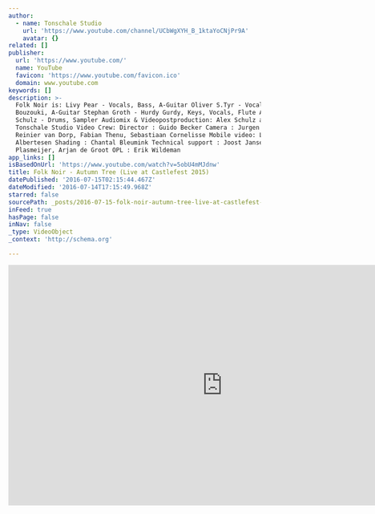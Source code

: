 ```yaml
---
author:
  - name: Tonschale Studio
    url: 'https://www.youtube.com/channel/UCbWgXYH_B_1ktaYoCNjPr9A'
    avatar: {}
related: []
publisher:
  url: 'https://www.youtube.com/'
  name: YouTube
  favicon: 'https://www.youtube.com/favicon.ico'
  domain: www.youtube.com
keywords: []
description: >-
  Folk Noir is: Livy Pear - Vocals, Bass, A-Guitar Oliver S.Tyr - Vocals,
  Bouzouki, A-Guitar Stephan Groth - Hurdy Gurdy, Keys, Vocals, Flute Alex
  Schulz - Drums, Sampler Audiomix & Videopostproduction: Alex Schulz at
  Tonschale Studio Video Crew: Director : Guido Becker Camera : Jurgen van Dorp,
  Reinier van Dorp, Fabian Thenu, Sebastiaan Cornelisse Mobile video: Line Vallø
  Albertesen Shading : Chantal Bleumink Technical support : Joost Jansen, Ivo
  Plasmeijer, Arjan de Groot OPL : Erik Wildeman
app_links: []
isBasedOnUrl: 'https://www.youtube.com/watch?v=5obU4mMJdnw'
title: Folk Noir - Autumn Tree (Live at Castlefest 2015)
datePublished: '2016-07-15T02:15:44.467Z'
dateModified: '2016-07-14T17:15:49.968Z'
starred: false
sourcePath: _posts/2016-07-15-folk-noir-autumn-tree-live-at-castlefest-2015.md
inFeed: true
hasPage: false
inNav: false
_type: VideoObject
_context: 'http://schema.org'

---
```

<iframe src="https://cdn.embedly.com/widgets/media.html?src=https%3A%2F%2Fwww.youtube.com%2Fembed%2F5obU4mMJdnw%3Ffeature%3Doembed&amp;url=http%3A%2F%2Fwww.youtube.com%2Fwatch%3Fv%3D5obU4mMJdnw&amp;image=https%3A%2F%2Fi.ytimg.com%2Fvi%2F5obU4mMJdnw%2Fhqdefault.jpg&amp;key=b7d04c9b404c499eba89ee7072e1c4f7&amp;type=text%2Fhtml&amp;schema=youtube" width="854" height="480" scrolling="no" frameborder="0" allowfullscreen="" style=""></iframe>
